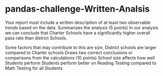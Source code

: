 # pandas-challenge-Written-Analsis
Your report must include a written description of at least two observable trends based on the data.
Summarizes the analysis (5 points)
In our analysis we can conclude that Charter Schools have a significantly higher overall pass rate than district Schools.

Some factors that may contribute to this are size, District schools are larger compared to Charter schools
Draws two correct conclusions or comparisons from the calculations (10 points)
School size affects how well Students perform
Students perform better on Reading Testing compared to Math Testing for all Students
